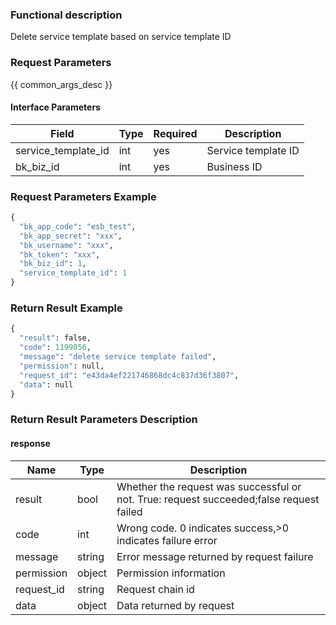 ### Functional description

Delete service template based on service template ID

### Request Parameters

{{ common_args_desc }}

#### Interface Parameters

| Field                 | Type      | Required	   | Description                 |
|----------------------|------------|--------|-----------------------|
| service_template_id | int  |yes   | Service template ID|
| bk_biz_id                  |  int        | yes  | Business ID |

### Request Parameters Example

```python
{
  "bk_app_code": "esb_test",
  "bk_app_secret": "xxx",
  "bk_username": "xxx",
  "bk_token": "xxx",
  "bk_biz_id": 1,
  "service_template_id": 1
}
```

### Return Result Example

```python
{
  "result": false,
  "code": 1199056,
  "message": "delete service template failed",
  "permission": null,
  "request_id": "e43da4ef221746868dc4c837d36f3807",
  "data": null
}
```

### Return Result Parameters Description

#### response

| Name| Type| Description|
|---|---|---|
| result | bool |Whether the request was successful or not. True: request succeeded;false request failed|
| code | int |Wrong code. 0 indicates success,>0 indicates failure error|
| message | string |Error message returned by request failure|
| permission    |  object |Permission information    |
| request_id    |  string |Request chain id    |
| data | object |Data returned by request|
